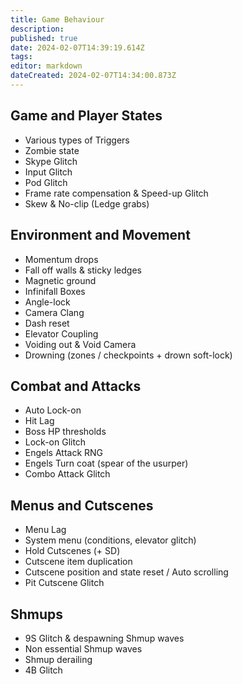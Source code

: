 ```yaml
---
title: Game Behaviour
description: 
published: true
date: 2024-02-07T14:39:19.614Z
tags: 
editor: markdown
dateCreated: 2024-02-07T14:34:00.873Z
---
```


## Game and Player States
- Various types of Triggers
- Zombie state
- Skype Glitch
- Input Glitch
- Pod Glitch
- Frame rate compensation & Speed-up Glitch
- Skew & No-clip (Ledge grabs)
## Environment and Movement
- Momentum drops
- Fall off walls & sticky ledges
- Magnetic ground
- Infinifall Boxes
- Angle-lock
- Camera Clang
- Dash reset
- Elevator Coupling 
- Voiding out & Void Camera
- Drowning (zones / checkpoints + drown soft-lock)
## Combat and Attacks
- Auto Lock-on
- Hit Lag
- Boss HP thresholds
- Lock-on Glitch
- Engels Attack RNG
- Engels Turn coat (spear of the usurper)
- Combo Attack Glitch
## Menus and Cutscenes
- Menu Lag
- System menu (conditions, elevator glitch)
- Hold Cutscenes (+ SD)
- Cutscene item duplication
- Cutscene position and state reset / Auto scrolling
- Pit Cutscene Glitch
## Shmups
- 9S Glitch & despawning Shmup waves
- Non essential Shmup waves
- Shmup derailing 
- 4B Glitch




